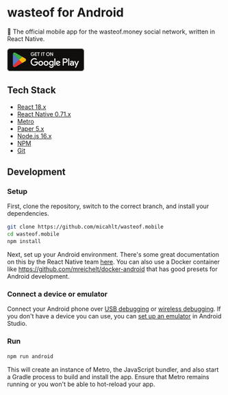 # wasteof for Android

💸 The official mobile app for the wasteof.money social network, written in React Native.

[![](https://github.com/micahlt/wasteof.mobile/blob/master/play/Google_Play_Store_badge_EN.png?raw=true)](https://play.google.com/store/apps/details?id=com.micahlindley.wasteofmobile)

## Tech Stack

- [React 18.x](https://reactjs.org/)
- [React Native 0.71.x](https://reactnative.dev/)
- [Metro](https://facebook.github.io/metro/)
- [Paper 5.x](https://callstack.github.io/react-native-paper/)
- [Node.js 16.x](https://nodejs.org/)
- [NPM](https://npmjs.com)
- [Git](https://git-scm.com/)

## Development

### Setup

First, clone the repository, switch to the correct branch, and install your dependencies.

```bash
git clone https://github.com/micahlt/wasteof.mobile
cd wasteof.mobile
npm install
```

Next, set up your Android environment. There's some great documentation on this by the React Native team [here](https://reactnative.dev/docs/environment-setup). You can also use a Docker container like https://github.com/mreichelt/docker-android that has good presets for Android development.

### Connect a device or emulator

Connect your Android phone over [USB debugging](https://developer.android.com/studio/debug/dev-options#enable) or [wireless debugging](https://developer.android.com/studio/command-line/adb#connect-to-a-device-over-wi-fi-android-11+). If you don't have a device you can use, you can [set up an emulator](https://developer.android.com/studio/run/emulator) in Android Studio.

### Run

```bash
npm run android
```

This will create an instance of Metro, the JavaScript bundler, and also start a Gradle process to build and install the app. Ensure that Metro remains running or you won't be able to hot-reload your app.
